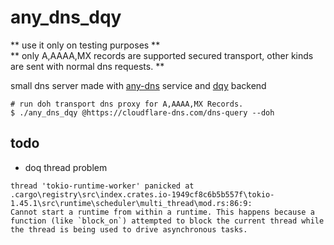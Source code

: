 # any_dns_dqy
** use it only on testing purposes **<br/>
** only A,AAAA,MX records are supported secured transport, other kinds are sent with normal dns requests. **

small dns server made with [any-dns](https://github.com/severinalexb/any-dns/) service and [dqy](https://github.com/dandyvica/dqy) backend

```
# run doh transport dns proxy for A,AAAA,MX Records.
$ ./any_dns_dqy @https://cloudflare-dns.com/dns-query --doh
```

## todo
* doq thread problem
```
thread 'tokio-runtime-worker' panicked at .cargo\registry\src\index.crates.io-1949cf8c6b5b557f\tokio-1.45.1\src\runtime\scheduler\multi_thread\mod.rs:86:9:  
Cannot start a runtime from within a runtime. This happens because a function (like `block_on`) attempted to block the current thread while the thread is being used to drive asynchronous tasks.
```

